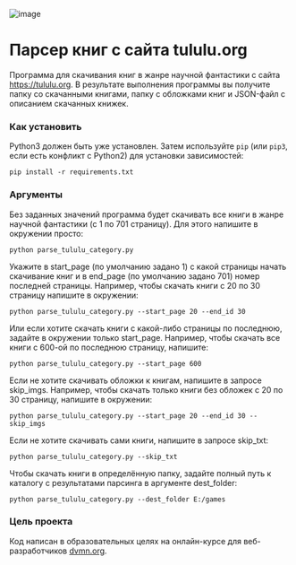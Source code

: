![image](https://drive.google.com/uc?export=view&id=1kLJZUeF5MK_3D2mKutUk7XKs47WqtNLv)

# Парсер книг с сайта tululu.org

Программа для скачивания книг в жанре научной фантастики с сайта https://tululu.org. В результате выполнения программы вы получите папку со скачанными книгами, папку с обложками книг и JSON-файл с описанием скачанных книжек. 

### Как установить

Python3 должен быть уже установлен. 
Затем используйте `pip` (или `pip3`, если есть конфликт с Python2) для установки зависимостей:
```
pip install -r requirements.txt
```

### Аргументы

Без заданных значений программа будет скачивать все книги в жанре научной фантастики (с 1 по 701 страницу). Для этого напишите в окружении просто:
```
python parse_tululu_category.py
```
Укажите в start_page (по умолчанию задано 1) с какой страницы начать скачивание книг и в end_page (по умолчанию задано 701) номер последней страницы. Например, чтобы скачать книги с 20 по 30 страницу напишите в окружении:
```
python parse_tululu_category.py --start_page 20 --end_id 30 
```
Или если хотите скачать книги с какой-либо страницы по последнюю, задайте в окружении только start_page. Например, чтобы скачать все книги с 600-ой по последнюю страницу, напишите:
```
python parse_tululu_category.py --start_page 600
```
Если не хотите скачивать обложки к книгам, напишите в запросе skip_imgs. Например, чтобы скачать только книги без обложек с 20 по 30 страницу, напишите в окружении:
```
python parse_tululu_category.py --start_page 20 --end_id 30 --skip_imgs
```
Если не хотите скачивать сами книги, напишите в запросе skip_txt:
```
python parse_tululu_category.py --skip_txt
```
Чтобы скачать книги в определённую папку, задайте полный путь к каталогу с результатами парсинга в аргументе dest_folder:
```
python parse_tululu_category.py --dest_folder E:/games
```

### Цель проекта

Код написан в образовательных целях на онлайн-курсе для веб-разработчиков [dvmn.org](https://dvmn.org/).
